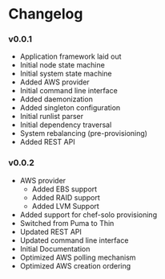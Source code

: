 # Changelog


###  v0.0.1

* Application framework laid out
* Initial node state machine
* Initial system state machine
* Added AWS provider
* Initial command line interface
* Added daemonization
* Added singleton configuration
* Initial runlist parser
* Initial dependency traversal
* System rebalancing (pre-provisioning)
* Added REST API

### v0.0.2

* AWS provider
  * Added EBS support
  * Added RAID support
  * Added LVM Support
* Added support for chef-solo provisioning
* Switched from Puma to Thin
* Updated REST API
* Updated command line interface
* Initial Documentation
* Optimized AWS polling mechanism
* Optimized AWS creation ordering
